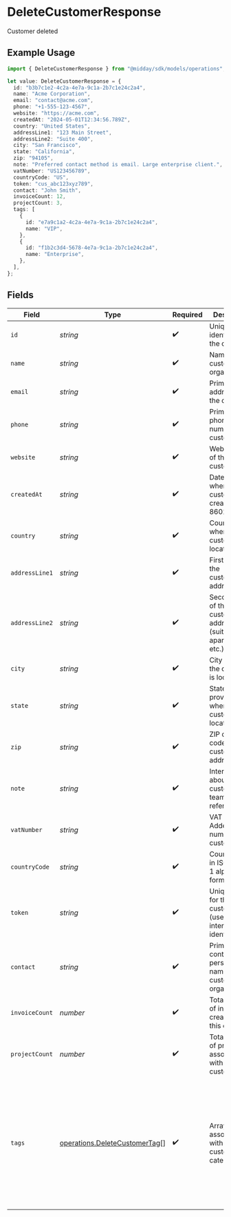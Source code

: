 # DeleteCustomerResponse

Customer deleted

## Example Usage

```typescript
import { DeleteCustomerResponse } from "@midday/sdk/models/operations";

let value: DeleteCustomerResponse = {
  id: "b3b7c1e2-4c2a-4e7a-9c1a-2b7c1e24c2a4",
  name: "Acme Corporation",
  email: "contact@acme.com",
  phone: "+1-555-123-4567",
  website: "https://acme.com",
  createdAt: "2024-05-01T12:34:56.789Z",
  country: "United States",
  addressLine1: "123 Main Street",
  addressLine2: "Suite 400",
  city: "San Francisco",
  state: "California",
  zip: "94105",
  note: "Preferred contact method is email. Large enterprise client.",
  vatNumber: "US123456789",
  countryCode: "US",
  token: "cus_abc123xyz789",
  contact: "John Smith",
  invoiceCount: 12,
  projectCount: 3,
  tags: [
    {
      id: "e7a9c1a2-4c2a-4e7a-9c1a-2b7c1e24c2a4",
      name: "VIP",
    },
    {
      id: "f1b2c3d4-5678-4e7a-9c1a-2b7c1e24c2a4",
      name: "Enterprise",
    },
  ],
};
```

## Fields

| Field                                                                                                                                       | Type                                                                                                                                        | Required                                                                                                                                    | Description                                                                                                                                 | Example                                                                                                                                     |
| ------------------------------------------------------------------------------------------------------------------------------------------- | ------------------------------------------------------------------------------------------------------------------------------------------- | ------------------------------------------------------------------------------------------------------------------------------------------- | ------------------------------------------------------------------------------------------------------------------------------------------- | ------------------------------------------------------------------------------------------------------------------------------------------- |
| `id`                                                                                                                                        | *string*                                                                                                                                    | :heavy_check_mark:                                                                                                                          | Unique identifier of the customer                                                                                                           | b3b7c1e2-4c2a-4e7a-9c1a-2b7c1e24c2a4                                                                                                        |
| `name`                                                                                                                                      | *string*                                                                                                                                    | :heavy_check_mark:                                                                                                                          | Name of the customer or organization                                                                                                        | Acme Corporation                                                                                                                            |
| `email`                                                                                                                                     | *string*                                                                                                                                    | :heavy_check_mark:                                                                                                                          | Primary email address of the customer                                                                                                       | contact@acme.com                                                                                                                            |
| `phone`                                                                                                                                     | *string*                                                                                                                                    | :heavy_check_mark:                                                                                                                          | Primary phone number of the customer                                                                                                        | +1-555-123-4567                                                                                                                             |
| `website`                                                                                                                                   | *string*                                                                                                                                    | :heavy_check_mark:                                                                                                                          | Website URL of the customer                                                                                                                 | https://acme.com                                                                                                                            |
| `createdAt`                                                                                                                                 | *string*                                                                                                                                    | :heavy_check_mark:                                                                                                                          | Date and time when the customer was created in ISO 8601 format                                                                              | 2024-05-01T12:34:56.789Z                                                                                                                    |
| `country`                                                                                                                                   | *string*                                                                                                                                    | :heavy_check_mark:                                                                                                                          | Country name where the customer is located                                                                                                  | United States                                                                                                                               |
| `addressLine1`                                                                                                                              | *string*                                                                                                                                    | :heavy_check_mark:                                                                                                                          | First line of the customer's address                                                                                                        | 123 Main Street                                                                                                                             |
| `addressLine2`                                                                                                                              | *string*                                                                                                                                    | :heavy_check_mark:                                                                                                                          | Second line of the customer's address (suite, apartment, etc.)                                                                              | Suite 400                                                                                                                                   |
| `city`                                                                                                                                      | *string*                                                                                                                                    | :heavy_check_mark:                                                                                                                          | City where the customer is located                                                                                                          | San Francisco                                                                                                                               |
| `state`                                                                                                                                     | *string*                                                                                                                                    | :heavy_check_mark:                                                                                                                          | State or province where the customer is located                                                                                             | California                                                                                                                                  |
| `zip`                                                                                                                                       | *string*                                                                                                                                    | :heavy_check_mark:                                                                                                                          | ZIP or postal code of the customer's address                                                                                                | 94105                                                                                                                                       |
| `note`                                                                                                                                      | *string*                                                                                                                                    | :heavy_check_mark:                                                                                                                          | Internal notes about the customer for team reference                                                                                        | Preferred contact method is email. Large enterprise client.                                                                                 |
| `vatNumber`                                                                                                                                 | *string*                                                                                                                                    | :heavy_check_mark:                                                                                                                          | VAT (Value Added Tax) number of the customer                                                                                                | US123456789                                                                                                                                 |
| `countryCode`                                                                                                                               | *string*                                                                                                                                    | :heavy_check_mark:                                                                                                                          | Country code in ISO 3166-1 alpha-2 format                                                                                                   | US                                                                                                                                          |
| `token`                                                                                                                                     | *string*                                                                                                                                    | :heavy_check_mark:                                                                                                                          | Unique token for the customer (used for internal identification)                                                                            | cus_abc123xyz789                                                                                                                            |
| `contact`                                                                                                                                   | *string*                                                                                                                                    | :heavy_check_mark:                                                                                                                          | Primary contact person's name at the customer organization                                                                                  | John Smith                                                                                                                                  |
| `invoiceCount`                                                                                                                              | *number*                                                                                                                                    | :heavy_check_mark:                                                                                                                          | Total number of invoices created for this customer                                                                                          | 12                                                                                                                                          |
| `projectCount`                                                                                                                              | *number*                                                                                                                                    | :heavy_check_mark:                                                                                                                          | Total number of projects associated with this customer                                                                                      | 3                                                                                                                                           |
| `tags`                                                                                                                                      | [operations.DeleteCustomerTag](../../models/operations/deletecustomertag.md)[]                                                              | :heavy_check_mark:                                                                                                                          | Array of tags associated with the customer for categorization                                                                               | [<br/>{<br/>"id": "e7a9c1a2-4c2a-4e7a-9c1a-2b7c1e24c2a4",<br/>"name": "VIP"<br/>},<br/>{<br/>"id": "f1b2c3d4-5678-4e7a-9c1a-2b7c1e24c2a4",<br/>"name": "Enterprise"<br/>}<br/>] |